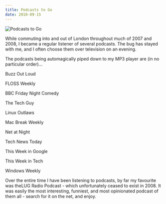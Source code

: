 ```yaml
---
title: Podcasts to Go
date: 2010-09-15
---
```


![Podcasts to Go](https://source.unsplash.com/y7GlIdTUOvo/1600x900)

While commuting into and out of London throughout much of 2007 and 2008, I became a regular listener of several podcasts. The bug has stayed with me, and I often choose them over television on an evening.

The podcasts being automagically piped down to my MP3 player are (in no particular order)...

Buzz Out Loud

FLOSS Weekly

BBC Friday Night Comedy

The Tech Guy

Linux Outlaws

Mac Break Weekly

Net at Night

Tech News Today

This Week in Google

This Week in Tech

Windows Weekly

Over the entire time I have been listening to podcasts, by far my favourite was theLUG Radio Podcast - which unfortunately ceased to exist in 2008. It was easily the most interesting, funniest, and most opinionated podcast of them all - search for it on the net, and enjoy.